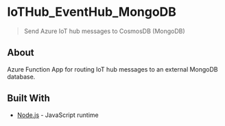 # IoTHub_EventHub_MongoDB

> Send Azure IoT hub messages to CosmosDB (MongoDB)

## About

Azure Function App for routing IoT hub messages to an external MongoDB database.

## Built With

* [Node.js](https://nodejs.org/en/) - JavaScript runtime
